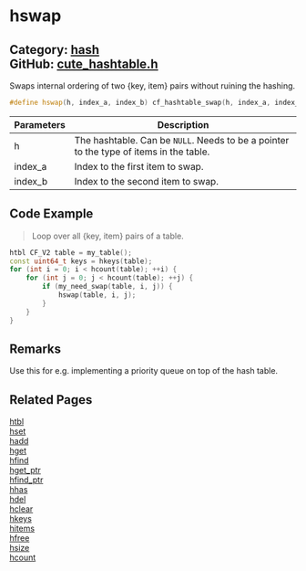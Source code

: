 [](../header.md ':include')

# hswap

Category: [hash](/api_reference?id=hash)  
GitHub: [cute_hashtable.h](https://github.com/RandyGaul/cute_framework/blob/master/include/cute_hashtable.h)  
---

Swaps internal ordering of two {key, item} pairs without ruining the hashing.

```cpp
#define hswap(h, index_a, index_b) cf_hashtable_swap(h, index_a, index_b)
```

Parameters | Description
--- | ---
h | The hashtable. Can be `NULL`. Needs to be a pointer to the type of items in the table.
index_a | Index to the first item to swap.
index_b | Index to the second item to swap.

## Code Example

> Loop over all {key, item} pairs of a table.

```cpp
htbl CF_V2 table = my_table();
const uint64_t keys = hkeys(table);
for (int i = 0; i < hcount(table); ++i) {
    for (int j = 0; j < hcount(table); ++j) {
        if (my_need_swap(table, i, j)) {
            hswap(table, i, j);
        }
    }
}
```

## Remarks

Use this for e.g. implementing a priority queue on top of the hash table.

## Related Pages

[htbl](/hash/htbl.md)  
[hset](/hash/hset.md)  
[hadd](/hash/hadd.md)  
[hget](/hash/hget.md)  
[hfind](/hash/hfind.md)  
[hget_ptr](/hash/hget_ptr.md)  
[hfind_ptr](/hash/hfind_ptr.md)  
[hhas](/hash/hhas.md)  
[hdel](/hash/hdel.md)  
[hclear](/hash/hclear.md)  
[hkeys](/hash/hkeys.md)  
[hitems](/hash/hitems.md)  
[hfree](/hash/hfree.md)  
[hsize](/hash/hsize.md)  
[hcount](/hash/hcount.md)  
